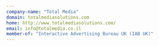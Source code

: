 ```yaml
---
company-name: "Total Media"
domain: totalmediasolutions.com
home: http://www.totalmediasolutions.com/
email: info@totalmedia.co.il
member-of: "Interactive Advertising Bureau UK (IAB UK)"
---
```




